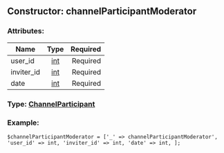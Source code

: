 ## Constructor: channelParticipantModerator  

### Attributes:

| Name     |    Type       | Required |
|----------|:-------------:|---------:|
|user\_id|[int](../types/int.md) | Required|
|inviter\_id|[int](../types/int.md) | Required|
|date|[int](../types/int.md) | Required|



### Type: [ChannelParticipant](../types/ChannelParticipant.md)


### Example:

```
$channelParticipantModerator = ['_' => channelParticipantModerator', 'user_id' => int, 'inviter_id' => int, 'date' => int, ];
```
